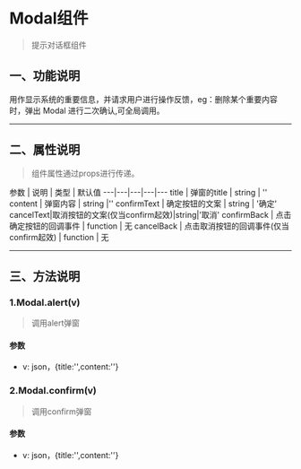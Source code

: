 # Modal组件
> 提示对话框组件

## 一、功能说明
用作显示系统的重要信息，并请求用户进行操作反馈，eg：删除某个重要内容时，弹出 Modal 进行二次确认,可全局调用。


---

## 二、属性说明
> 组件属性通过props进行传递。

参数 | 说明 | 类型 | 默认值
---|---|---|---|---
title | 弹窗的title | string | ''
content | 弹窗内容	 | string |''
confirmText | 确定按钮的文案 | string | '确定'
cancelText|取消按钮的文案(仅当confirm起效)|string|'取消'
confirmBack | 点击确定按钮的回调事件 | function | 无
cancelBack | 点击取消按钮的回调事件(仅当confirm起效) | function | 无


---

## 三、方法说明
### 1.Modal.alert(v)
> 调用alert弹窗

#### 参数
- v: json，{title:'',content:''}


### 2.Modal.confirm(v)
> 调用confirm弹窗 

#### 参数
- v: json，{title:'',content:''}



